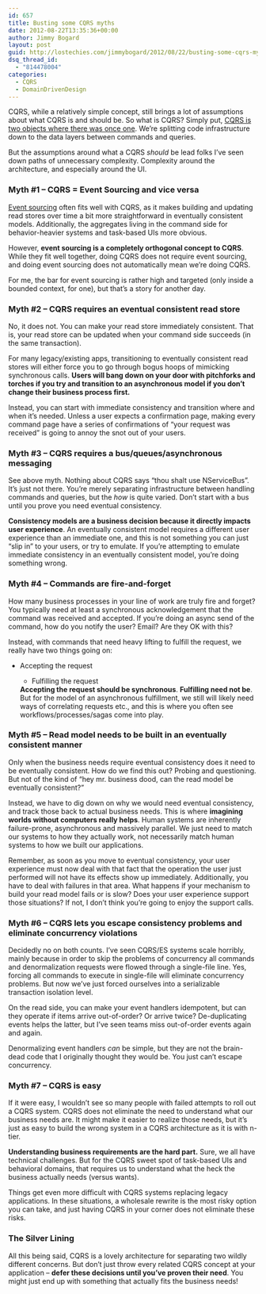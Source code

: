 ```yaml
---
id: 657
title: Busting some CQRS myths
date: 2012-08-22T13:35:36+00:00
author: Jimmy Bogard
layout: post
guid: http://lostechies.com/jimmybogard/2012/08/22/busting-some-cqrs-myths/
dsq_thread_id:
  - "814478004"
categories:
  - CQRS
  - DomainDrivenDesign
---
```

CQRS, while a relatively simple concept, still brings a lot of assumptions about what CQRS is and should be. So what is CQRS? Simply put, [CQRS is two objects where there was once one](http://cqrs.wordpress.com/documents/cqrs-introduction/). We’re splitting code infrastructure down to the data layers between commands and queries.

But the assumptions around what a CQRS _should_ be lead folks I’ve seen down paths of unnecessary complexity. Complexity around the architecture, and especially around the UI.

### Myth #1 – CQRS = Event Sourcing and vice versa

[Event sourcing](http://martinfowler.com/eaaDev/EventSourcing.html) often fits well with CQRS, as it makes building and updating read stores over time a bit more straightforward in eventually consistent models. Additionally, the aggregates living in the command side for behavior-heavier systems and task-based UIs more obvious.

However, **event sourcing is a completely orthogonal concept to CQRS**. While they fit well together, doing CQRS does not require event sourcing, and doing event sourcing does not automatically mean we’re doing CQRS.

For me, the bar for event sourcing is rather high and targeted (only inside a bounded context, for one), but that’s a story for another day.

### Myth #2 – CQRS requires an eventual consistent read store

No, it does not. You can make your read store immediately consistent. That is, your read store can be updated when your command side succeeds (in the same transaction).

For many legacy/existing apps, transitioning to eventually consistent read stores will either force you to go through bogus hoops of mimicking synchronous calls. **Users will bang down on your door with pitchforks and torches if you try and transition to an asynchronous model if you don’t change their business process first.**

Instead, you can start with immediate consistency and transition where and when it’s needed. Unless a user expects a confirmation page, making every command page have a series of confirmations of “your request was received” is going to annoy the snot out of your users.

### Myth #3 – CQRS requires a bus/queues/asynchronous messaging

See above myth. Nothing about CQRS says “thou shalt use NServiceBus”. It’s just not there. You’re merely separating infrastructure between handling commands and queries, but the _how_ is quite varied. Don’t start with a bus until you prove you need eventual consistency.

**Consistency models are a business decision because it directly impacts user experience**. An eventually consistent model requires a different user experience than an immediate one, and this is not something you can just “slip in” to your users, or try to emulate. If you’re attempting to emulate immediate consistency in an eventually consistent model, you’re doing something wrong.

### Myth #4 – Commands are fire-and-forget

How many business processes in your line of work are truly fire and forget? You typically need at least a synchronous acknowledgement that the command was received and accepted. If you’re doing an async send of the command, how do you notify the user? Email? Are they OK with this?

Instead, with commands that need heavy lifting to fulfill the request, we really have two things going on:

  * Accepting the request 
      * Fulfilling the request</ul> 
    **Accepting the request should be synchronous**. **Fulfilling need not be**. But for the model of an asynchronous fulfillment, we still will likely need ways of correlating requests etc., and this is where you often see workflows/processes/sagas come into play.
    
    ### Myth #5 – Read model needs to be built in an eventually consistent manner
    
    Only when the business needs require eventual consistency does it need to be eventually consistent. How do we find this out? Probing and questioning. But not of the kind of “hey mr. business dood, can the read model be eventually consistent?”
    
    Instead, we have to dig down on why we would need eventual consistency, and track those back to actual business needs. This is where **imagining worlds without computers really helps**. Human systems are inherently failure-prone, asynchronous and massively parallel. We just need to match our systems to how they actually work, not necessarily match human systems to how we built our applications.
    
    Remember, as soon as you move to eventual consistency, your user experience must now deal with that fact that the operation the user just performed will not have its effects show up immediately. Additionally, you have to deal with failures in that area. What happens if your mechanism to build your read model fails or is slow? Does your user experience support those situations? If not, I don’t think you’re going to enjoy the support calls.
    
    ### Myth #6 – CQRS lets you escape consistency problems and eliminate concurrency violations
    
    Decidedly no on both counts. I’ve seen CQRS/ES systems scale horribly, mainly because in order to skip the problems of concurrency all commands and denormalization requests were flowed through a single-file line. Yes, forcing all commands to execute in single-file will eliminate concurrency problems. But now we’ve just forced ourselves into a serializable transaction isolation level.
    
    On the read side, you can make your event handlers idempotent, but can they operate if items arrive out-of-order? Or arrive twice? De-duplicating events helps the latter, but I’ve seen teams miss out-of-order events again and again.
    
    Denormalizing event handlers _can_ be simple, but they are not the brain-dead code that I originally thought they would be. You just can’t escape concurrency.
    
    ### Myth #7 – CQRS is easy
    
    If it were easy, I wouldn’t see so many people with failed attempts to roll out a CQRS system. CQRS does not eliminate the need to understand what our business needs are. It might make it easier to realize those needs, but it’s just as easy to build the wrong system in a CQRS architecture as it is with n-tier.
    
    **Understanding business requirements are the hard part.** Sure, we all have technical challenges. But for the CQRS sweet spot of task-based UIs and behavioral domains, that requires us to understand what the heck the business actually needs (versus wants).
    
    Things get even more difficult with CQRS systems replacing legacy applications. In these situations, a wholesale rewrite is the most risky option you can take, and just having CQRS in your corner does not eliminate these risks.
    
    ### The Silver Lining
    
    All this being said, CQRS is a lovely architecture for separating two wildly different concerns. But don’t just throw every related CQRS concept at your application – **defer these decisions until you’ve proven their need**. You might just end up with something that actually fits the business needs!